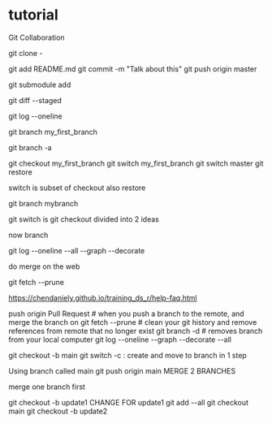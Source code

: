 # tutorial
Git Collaboration

git clone - 

git add README.md
git commit -m "Talk about this"
git push origin master

git submodule add 

git diff --staged

git log --oneline

git branch my_first_branch

git branch -a

git checkout my_first_branch
git switch my_first_branch
git switch master
git restore 

switch is subset of checkout also restore

git branch mybranch

git switch  is git checkout divided into 2 ideas

now branch

git log --oneline --all --graph --decorate

do merge on the web

git fetch --prune

https://chendaniely.github.io/training_ds_r/help-faq.html

push origin <branch>
Pull Request # when you push a branch to the remote, and merge the branch on
git fetch --prune # clean your git history and remove references from remote that no longer exist
git branch -d <branch> # removes branch from your local computer
git log --oneline --graph --decorate --all

git checkout -b main
git switch -c <branch> : create and move to branch in 1 step

Using branch called main
git push origin main
MERGE 2 BRANCHES

merge one branch first

git checkout -b update1
CHANGE FOR update1
git add --all
git checkout main
git checkout -b update2

